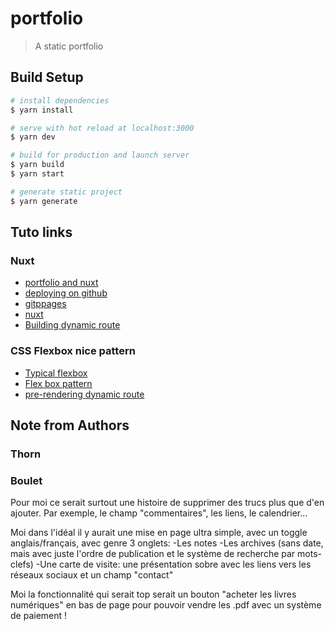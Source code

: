 # portfolio

> A static portfolio

## Build Setup

```bash
# install dependencies
$ yarn install

# serve with hot reload at localhost:3000
$ yarn dev

# build for production and launch server
$ yarn build
$ yarn start

# generate static project
$ yarn generate
```

## Tuto links

### Nuxt

- [portfolio and nuxt](https://itnext.io/building-the-ultimate-portfolio-site-with-nuxt-js-and-netlify-beautiful-blazing-fast-100-seod-102913a60cfd)
- [deploying on github](https://fr.nuxtjs.org/faq/github-pages/)
- [gitppages](https://pages.github.com/)
- [nuxt](https://fr.nuxtjs.org/guide/directory-structure)
- [Building dynamic route](https://css-tricks.com/creating-dynamic-routes-in-a-nuxt-application/)

### CSS Flexbox nice pattern

- [Typical flexbox](https://developer.mozilla.org/en-US/docs/Web/CSS/CSS_Flexible_Box_Layout/Typical_Use_Cases_of_Flexbox)
- [Flex box pattern](https://tobiasahlin.com/blog/common-flexbox-patterns/)
- [pre-rendering dynamic route](https://medium.com/javascript-in-plain-english/generate-static-websites-with-nuxt-4fd0491340e)

## Note from Authors 

### Thorn

### Boulet 

Pour moi ce serait surtout une histoire de supprimer des trucs plus que d'en ajouter.
Par exemple, le champ "commentaires", les liens, le calendrier...

Moi dans l'idéal il y aurait une mise en page ultra simple, avec un toggle anglais/français, avec genre 3 onglets:
-Les notes
-Les archives (sans date, mais avec juste l'ordre de publication et le système de recherche par mots-clefs)
-Une carte de visite: une présentation sobre avec les liens vers les réseaux sociaux et un champ "contact"

Moi la fonctionnalité qui serait top serait un bouton "acheter les livres numériques" en bas de page pour pouvoir vendre les .pdf avec un système de paiement !